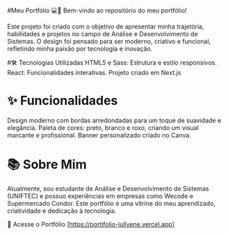 #Meu Portfólio 💻🎨
Bem-vindo ao repositório do meu portfólio!

Este projeto foi criado com o objetivo de apresentar minha trajetória, habilidades e projetos no campo de Análise e Desenvolvimento de Sistemas. O design foi pensado para ser moderno, criativo e funcional, refletindo minha paixão por tecnologia e inovação.

#🛠️ Tecnologias Utilizadas
HTML5 e Sass: Estrutura e estilo responsivos.
React: Funcionalidades interativas.
Projeto criado em Next.js

# ✨ Funcionalidades
Design moderno com bordas arredondadas para um toque de suavidade e elegância.
Paleta de cores: preto, branco e roxo, criando um visual marcante e profissional.
Banner personalizado criado no Canva.

# 📚 Sobre Mim
Atualmente, sou estudante de Análise e Desenvolvimento de Sistemas (UNIFTEC) e possuo experiências em empresas como Wecode e Supermercado Condor. Este portfólio é uma vitrine do meu aprendizado, criatividade e dedicação à tecnologia.

🔗 Acesse o Portfólio
[https://portifolio-jullyene.vercel.app]
